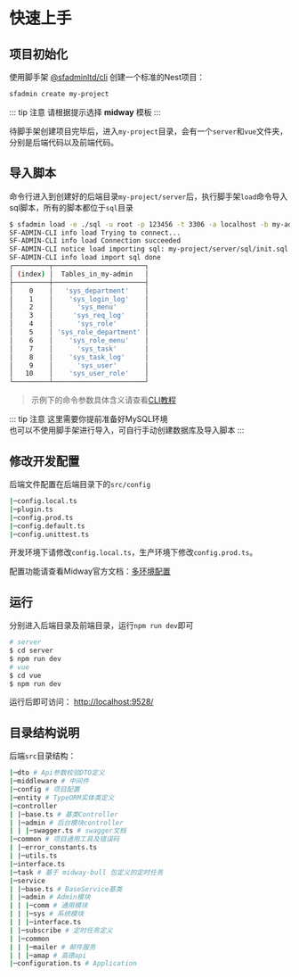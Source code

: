 # 快速上手

## 项目初始化

使用脚手架 [@sfadminltd/cli](/cli/) 创建一个标准的Nest项目：

``` bash
sfadmin create my-project
```

::: tip 注意
请根据提示选择 **midway** 模板
:::

待脚手架创建项目完毕后，进入`my-project`目录，会有一个`server`和`vue`文件夹，分别是后端代码以及前端代码。

## 导入脚本

命令行进入到创建好的后端目录`my-project/server`后，执行脚手架`load`命令导入sql脚本，所有的脚本都位于`sql`目录

``` bash
$ sfadmin load -e ./sql -u root -p 123456 -t 3306 -a localhost -b my-admin -o
SF-ADMIN-CLI info load Trying to connect...
SF-ADMIN-CLI info load Connection succeeded
SF-ADMIN-CLI notice load importing sql: my-project/server/sql/init.sql
SF-ADMIN-CLI info load import sql done
┌─────────┬───────────────────────┐
│ (index) │  Tables_in_my-admin   │
├─────────┼───────────────────────┤
│    0    │   'sys_department'    │
│    1    │    'sys_login_log'    │
│    2    │      'sys_menu'       │
│    3    │     'sys_req_log'     │
│    4    │      'sys_role'       │
│    5    │ 'sys_role_department' │
│    6    │    'sys_role_menu'    │
│    7    │      'sys_task'       │
│    8    │    'sys_task_log'     │
│    9    │      'sys_user'       │
│   10    │    'sys_user_role'    │
└─────────┴───────────────────────┘
```

> 示例下的命令参数具体含义请查看[CLI教程](/cli/)

::: tip 注意
这里需要你提前准备好MySQL环境
<br />
也可以不使用脚手架进行导入，可自行手动创建数据库及导入脚本
:::

## 修改开发配置

后端文件配置在后端目录下的`src/config`

``` bash
|─config.local.ts
|─plugin.ts
|─config.prod.ts
|─config.default.ts
|─config.unittest.ts
```

开发环境下请修改`config.local.ts`，生产环境下修改`config.prod.ts`。

配置功能请查看Midway官方文档：[多环境配置](https://www.yuque.com/midwayjs/midway_v2/env_config)

## 运行

分别进入后端目录及前端目录，运行`npm run dev`即可

``` bash
# server
$ cd server
$ npm run dev
# vue
$ cd vue
$ npm run dev
```

运行后即可访问： [http://localhost:9528/](http://localhost:9528/) 

## 目录结构说明

后端`src`目录结构：

``` bash
|─dto # Api参数校验DTO定义
|─middleware # 中间件
|─config # 项目配置
|─entity # TypeORM实体类定义
|─controller
| |─base.ts # 基类Controller
| |─admin # 后台模块controller
| | |─swagger.ts # swagger文档
|─common # 项目通用工具及错误码
| |─error_constants.ts
| |─utils.ts
|─interface.ts
|─task # 基于 midway-bull 包定义的定时任务
|─service
| |─base.ts # BaseService基类
| |─admin # Admin模块
| | |─comm # 通用模块
| | |─sys # 系统模块
| | |─interface.ts
| |─subscribe # 定时任务定义
| |─common
| | |─mailer # 邮件服务
| | |─amap # 高德api
|─configuration.ts # Application
```